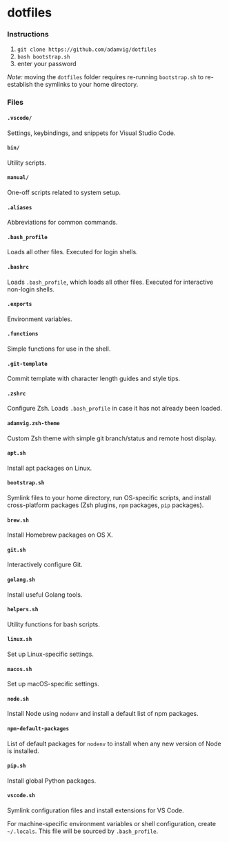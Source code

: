 # dotfiles

### Instructions
1. `git clone https://github.com/adamvig/dotfiles`
2. `bash bootstrap.sh`
3. enter your password

*Note:* moving the `dotfiles` folder requires re-running `bootstrap.sh` to re-establish the symlinks to your home directory.

### Files
#### `.vscode/`
Settings, keybindings, and snippets for Visual Studio Code.  
#### `bin/`
Utility scripts.
#### `manual/`
One-off scripts related to system setup.
#### `.aliases`
Abbreviations for common commands.  
#### `.bash_profile`  
Loads all other files. Executed for login shells.  
#### `.bashrc`  
Loads `.bash_profile`, which loads all other files. Executed for interactive non-login shells.  
#### `.exports`  
Environment variables.  
#### `.functions`
Simple functions for use in the shell.
#### `.git-template`  
Commit template with character length guides and style tips.  
#### `.zshrc`  
Configure Zsh. Loads `.bash_profile` in case it has not already been loaded.  
#### `adamvig.zsh-theme`
Custom Zsh theme with simple git branch/status and remote host display.
#### `apt.sh`  
Install apt packages on Linux.  
#### `bootstrap.sh`  
Symlink files to your home directory, run OS-specific scripts, and install cross-platform packages (Zsh plugins, `npm` packages, `pip` packages).  
#### `brew.sh`  
Install Homebrew packages on OS X.  
#### `git.sh`
Interactively configure Git.
#### `golang.sh`
Install useful Golang tools.
#### `helpers.sh`
Utility functions for bash scripts.
#### `linux.sh`
Set up Linux-specific settings.
#### `macos.sh`  
Set up macOS-specific settings.
#### `node.sh`
Install Node using `nodenv` and install a default list of npm packages.
#### `npm-default-packages`
List of default packages for `nodenv` to install when any new version of Node is installed.
#### `pip.sh`
Install global Python packages.
#### `vscode.sh`
Symlink configuration files and install extensions for VS Code.

For machine-specific environment variables or shell configuration, create `~/.locals`. This file will be sourced by `.bash_profile`.
